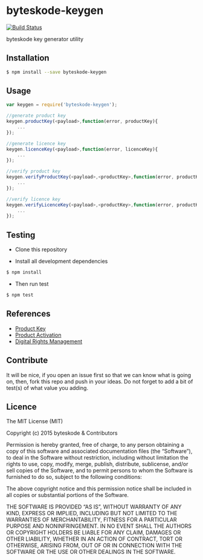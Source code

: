 byteskode-keygen
=====================

[![Build Status](https://travis-ci.org/byteskode/byteskode-keygen.svg?branch=master)](https://travis-ci.org/byteskode/byteskode-keygen)

byteskode key generator utility

## Installation
```sh
$ npm install --save byteskode-keygen
```

## Usage

```javascript
var keygen = require('byteskode-keygen');

//generate product key
keygen.productKey(<payload>,function(error, productKey){
    ...
});

//generate licence key
keygen.licenceKey(<payload>,function(error, licenceKey){
    ...
});

//verify product key
keygen.verifyProductKey(<payload>,<productKey>,function(error, productKey){
    ...
});

//verify licence key
keygen.verifyLicenceKey(<payload>,<productKey>,function(error, productKey){
    ...
});
```

## Testing
* Clone this repository

* Install all development dependencies
```sh
$ npm install
```

* Then run test
```sh
$ npm test
```

## References
- [Product Key](https://en.wikipedia.org/wiki/Product_key)
- [Product Activation](https://en.wikipedia.org/wiki/Product_activation)
- [Digital Rights Management](https://en.wikipedia.org/wiki/Digital_rights_management)

## Contribute
It will be nice, if you open an issue first so that we can know what is going on, then, fork this repo and push in your ideas. Do not forget to add a bit of test(s) of what value you adding.

## Licence
The MIT License (MIT)

Copyright (c) 2015 byteskode & Contributors

Permission is hereby granted, free of charge, to any person obtaining a copy of this software and associated documentation files (the “Software”), to deal in the Software without restriction, including without limitation the rights to use, copy, modify, merge, publish, distribute, sublicense, and/or sell copies of the Software, and to permit persons to whom the Software is furnished to do so, subject to the following conditions:

The above copyright notice and this permission notice shall be included in all copies or substantial portions of the Software.

THE SOFTWARE IS PROVIDED “AS IS”, WITHOUT WARRANTY OF ANY KIND, EXPRESS OR IMPLIED, INCLUDING BUT NOT LIMITED TO THE WARRANTIES OF MERCHANTABILITY, FITNESS FOR A PARTICULAR PURPOSE AND NONINFRINGEMENT. IN NO EVENT SHALL THE AUTHORS OR COPYRIGHT HOLDERS BE LIABLE FOR ANY CLAIM, DAMAGES OR OTHER LIABILITY, WHETHER IN AN ACTION OF CONTRACT, TORT OR OTHERWISE, ARISING FROM, OUT OF OR IN CONNECTION WITH THE SOFTWARE OR THE USE OR OTHER DEALINGS IN THE SOFTWARE. 